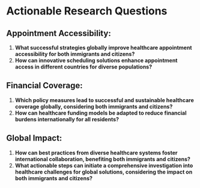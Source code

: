 # Actionable Research Questions

## Appointment Accessibility:

1. **What successful strategies globally improve healthcare appointment accessibility for both immigrants and citizens?**
2. **How can innovative scheduling solutions enhance appointment access in different countries for diverse populations?**

## Financial Coverage:

1. **Which policy measures lead to successful and sustainable healthcare coverage globally, considering both immigrants and citizens?**
2. **How can healthcare funding models be adapted to reduce financial burdens internationally for all residents?**

## Global Impact:

1. **How can best practices from diverse healthcare systems foster international collaboration, benefiting both immigrants and citizens?**
2. **What actionable steps can initiate a comprehensive investigation into healthcare challenges for global solutions, considering the impact on both immigrants and citizens?**
